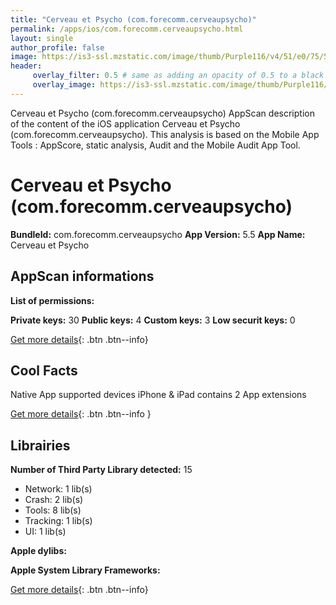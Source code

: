 ```yaml
---
title: "Cerveau et Psycho (com.forecomm.cerveaupsycho)"
permalink: /apps/ios/com.forecomm.cerveaupsycho.html
layout: single
author_profile: false
image: https://is3-ssl.mzstatic.com/image/thumb/Purple116/v4/51/e0/75/51e07551-12e5-2b38-ccd7-bb11606fa1d3/AppIcon-0-0-1x_U007emarketing-0-0-0-7-0-0-sRGB-0-0-0-GLES2_U002c0-512MB-85-220-0-0.png/512x512bb.jpg
header: 
     overlay_filter: 0.5 # same as adding an opacity of 0.5 to a black background
     overlay_image: https://is3-ssl.mzstatic.com/image/thumb/Purple116/v4/51/e0/75/51e07551-12e5-2b38-ccd7-bb11606fa1d3/AppIcon-0-0-1x_U007emarketing-0-0-0-7-0-0-sRGB-0-0-0-GLES2_U002c0-512MB-85-220-0-0.png/512x512bb.jpg
---
```

Cerveau et Psycho (com.forecomm.cerveaupsycho) AppScan description of the content of the iOS application Cerveau et Psycho (com.forecomm.cerveaupsycho). This analysis is based on the Mobile App Tools : AppScore, static analysis, Audit and the Mobile Audit App Tool.

# Cerveau et Psycho (com.forecomm.cerveaupsycho)

**BundleId:** com.forecomm.cerveaupsycho
**App Version:** 5.5
**App Name:** Cerveau et Psycho


## AppScan informations 

**List of permissions:** 
  
  
**Private keys:** 30
**Public keys:** 4
**Custom keys:** 3
**Low securit keys:** 0
  
[Get more details](/pricing.html){: .btn .btn--info}

## Cool Facts

Native App
supported devices iPhone & iPad
contains 2 App extensions
  
[Get more details](/pricing.html){: .btn .btn--info }

## Librairies 
**Number of Third Party Library detected:** 15
- Network: 1 lib(s)
- Crash: 2 lib(s)
- Tools: 8 lib(s)
- Tracking: 1 lib(s)
- UI: 1 lib(s)


**Apple dylibs:**


**Apple System Library Frameworks:**


  
[Get more details](/pricing.html){: .btn .btn--info}

